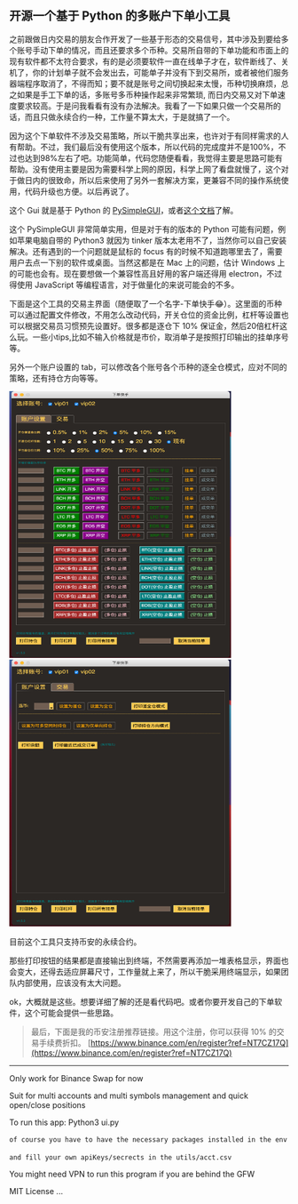 


## 开源一个基于 Python 的多账户下单小工具

之前跟做日内交易的朋友合作开发了一些基于形态的交易信号，其中涉及到要给多个账号手动下单的情况，而且还要求多个币种。交易所自带的下单功能和市面上的现有软件都不太符合要求，有的是必须要软件一直在线单子才在，软件断线了、关机了，你的计划单子就不会发出去，可能单子并没有下到交易所，或者被他们服务器端程序取消了，不得而知；要不就是账号之间切换起来太慢，币种切换麻烦，总之如果是手工下单的话，多账号多币种操作起来非常繁琐, 而日内交易又对下单速度要求较高。于是问我看看有没有办法解决。我看了一下如果只做一个交易所的话，而且只做永续合约一种，工作量不算太大，于是就搞了一个。

因为这个下单软件不涉及交易策略，所以干脆共享出来，也许对于有同样需求的人有帮助。不过，我们最后没有使用这个版本，所以代码的完成度并不是100%，不过也达到98%左右了吧。功能简单，代码您随便看看，我觉得主要是思路可能有帮助。没有使用主要是因为需要科学上网的原因，科学上网了看盘就慢了，这个对于做日内的很致命，所以后来使用了另外一套解决方案，更兼容不同的操作系统使用，代码升级也方便。以后再说了。

这个 Gui 就是基于 Python 的 [PySimpleGUI](http://github.com/PySimpleGUI/PySimpleGUI)，或者[这个文档](https://pysimplegui.readthedocs.io/en/latest/)了解。


这个 PySimpleGUI 非常简单实用，但是对于有的版本的 Python 可能有问题，例如苹果电脑自带的 Python3 就因为 tinker 版本太老用不了，当然你可以自己安装解决。还有遇到的一个问题就是鼠标的 focus 有的时候不知道跑哪里去了，需要用户去点一下别的软件或桌面。当然这都是在 Mac 上的问题，估计 Windows 上的可能也会有。现在要想做一个兼容性高且好用的客户端还得用 electron，不过得使用 JavaScript 等编程语言，对于做量化的来说可能会的不多。

下面是这个工具的交易主界面（随便取了一个名字-下单快手😂）。这里面的币种可以通过配置文件修改，不用怎么改动代码，开关仓位的资金比例，杠杆等设置也可以根据交易员习惯预先设置好。很多都是逐仓下 10% 保证金，然后20倍杠杆这么玩。一些小tips,比如不输入价格就是市价，取消单子是按照打印输出的挂单序号等。

另外一个账户设置的 tab，可以修改各个账号各个币种的逐全仓模式，应对不同的策略，还有持仓方向等等。

<p float="center">
    <img src="./static/orc-gui1.jpg" width="400" height="480"/> 
    &nbsp;&nbsp;&nbsp;&nbsp;
    <img src="./static/orc-gui2.jpg" width="400" height="480"/>
</p>

目前这个工具只支持币安的永续合约。

那些打印按钮的结果都是直接输出到终端，不然需要再添加一堆表格显示，界面也会变大，还得去适应屏幕尺寸，工作量就上来了，所以干脆采用终端显示，如果团队内部使用，应该没有太大问题。

ok，大概就是这些。想要详细了解的还是看代码吧。或者你要开发自己的下单软件，这个可能会提供一些思路。

> 最后，下面是我的币安注册推荐链接。用这个注册，你可以获得 10% 的交易手续费折扣。
> [https://www.binance.com/en/register?ref=NT7CZ17Q](https://www.binance.com/en/register?ref=NT7CZ17Q)

-----

Only work for Binance Swap for now

Suit for multi accounts and multi symbols management and quick open/close positions

To run this app: 
    Python3 ui.py

    of course you have to have the necessary packages installed in the env

    and fill your own apiKeys/secrects in the utils/acct.csv

You might need VPN to run this program if you are behind the GFW

MIT License
...